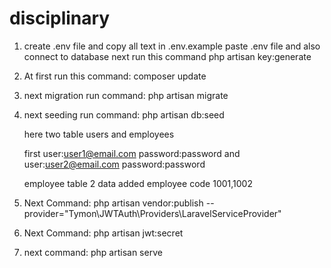 # disciplinary
1. create .env file and copy all text in .env.example paste .env file and also connect to database next run this command
   php artisan key:generate
   
2. At first run this command:
   composer update

3. next migration run command:
   php artisan migrate

4. next seeding run command:
   php artisan db:seed

   here two table users and employees

   first user:user1@email.com password:password and user:user2@email.com password:password 

   employee table 2 data added employee code 1001,1002

5. Next Command:
    php artisan vendor:publish --provider="Tymon\JWTAuth\Providers\LaravelServiceProvider"
	
6. Next Command:
   php artisan jwt:secret

7. next command:
   php artisan serve